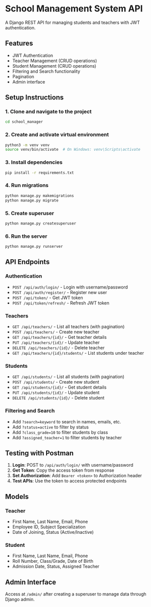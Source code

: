 # School Management System API

A Django REST API for managing students and teachers with JWT authentication.

## Features

- JWT Authentication
- Teacher Management (CRUD operations)
- Student Management (CRUD operations)
- Filtering and Search functionality
- Pagination
- Admin interface

## Setup Instructions

### 1. Clone and navigate to the project
```bash
cd school_manager
```

### 2. Create and activate virtual environment
```bash
python3 -m venv venv
source venv/bin/activate  # On Windows: venv\Scripts\activate
```

### 3. Install dependencies
```bash
pip install -r requirements.txt
```

### 4. Run migrations
```bash
python manage.py makemigrations
python manage.py migrate
```

### 5. Create superuser
```bash
python manage.py createsuperuser
```

### 6. Run the server
```bash
python manage.py runserver
```

## API Endpoints

### Authentication
- `POST /api/auth/login/` - Login with username/password
- `POST /api/auth/register/` - Register new user
- `POST /api/token/` - Get JWT token
- `POST /api/token/refresh/` - Refresh JWT token

### Teachers
- `GET /api/teachers/` - List all teachers (with pagination)
- `POST /api/teachers/` - Create new teacher
- `GET /api/teachers/{id}/` - Get teacher details
- `PUT /api/teachers/{id}/` - Update teacher
- `DELETE /api/teachers/{id}/` - Delete teacher
- `GET /api/teachers/{id}/students/` - List students under teacher

### Students
- `GET /api/students/` - List all students (with pagination)
- `POST /api/students/` - Create new student
- `GET /api/students/{id}/` - Get student details
- `PUT /api/students/{id}/` - Update student
- `DELETE /api/students/{id}/` - Delete student

### Filtering and Search
- Add `?search=keyword` to search in names, emails, etc.
- Add `?status=active` to filter by status
- Add `?class_grade=10` to filter students by class
- Add `?assigned_teacher=1` to filter students by teacher

## Testing with Postman

1. **Login**: POST to `/api/auth/login/` with username/password
2. **Get Token**: Copy the access token from response
3. **Set Authorization**: Add `Bearer <token>` to Authorization header
4. **Test APIs**: Use the token to access protected endpoints

## Models

### Teacher
- First Name, Last Name, Email, Phone
- Employee ID, Subject Specialization
- Date of Joining, Status (Active/Inactive)

### Student
- First Name, Last Name, Email, Phone
- Roll Number, Class/Grade, Date of Birth
- Admission Date, Status, Assigned Teacher

## Admin Interface

Access at `/admin/` after creating a superuser to manage data through Django admin.